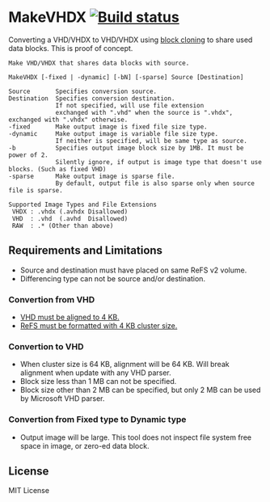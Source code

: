 # MakeVHDX [![Build status](https://ci.appveyor.com/api/projects/status/9ugasf69fmwo4gs6)](https://ci.appveyor.com/project/0xbadfca11/makevhdx)
Converting a VHD/VHDX to VHD/VHDX using [block cloning](https://docs.microsoft.com/windows-server/storage/refs/block-cloning) to share used data blocks.
This is proof of concept.
```
Make VHD/VHDX that shares data blocks with source.

MakeVHDX [-fixed | -dynamic] [-bN] [-sparse] Source [Destination]

Source       Specifies conversion source.
Destination  Specifies conversion destination.
             If not specified, will use file extension
             exchanged with ".vhd" when the source is ".vhdx", exchanged with ".vhdx" otherwise.
-fixed       Make output image is fixed file size type.
-dynamic     Make output image is variable file size type.
             If neither is specified, will be same type as source.
-b           Specifies output image block size by 1MB. It must be power of 2.
             Silently ignore, if output is image type that doesn't use blocks. (Such as fixed VHD)
-sparse      Make output image is sparse file.
             By default, output file is also sparse only when source file is sparse.

Supported Image Types and File Extensions
 VHDX : .vhdx (.avhdx Disallowed)
 VHD  : .vhd  (.avhd  Disallowed)
 RAW  : .* (Other than above)
```
## Requirements and Limitations
- Source and destination must have placed on same ReFS v2 volume.
- Differencing type can not be source and/or destination.
### Convertion from VHD
- [VHD must be aligned to 4 KB.](https://docs.microsoft.com/en-us/windows-server/administration/performance-tuning/role/hyper-v-server/storage-io-performance#vhd-format)
- [ReFS must be formatted with 4 KB cluster size.](https://blogs.technet.microsoft.com/filecab/2017/01/13/cluster-size-recommendations-for-refs-and-ntfs/)
### Convertion to VHD
- When cluster size is 64 KB, alignment will be 64 KB. Will break alignment when update with any VHD parser.
- Block size less than 1 MB can not be specified.
- Block size other than 2 MB can be specified, but only 2 MB can be used by Microsoft VHD parser.
### Convertion from Fixed type to Dynamic type
- Output image will be large. This tool does not inspect file system free space in image, or zero-ed data block.

## License
MIT License
